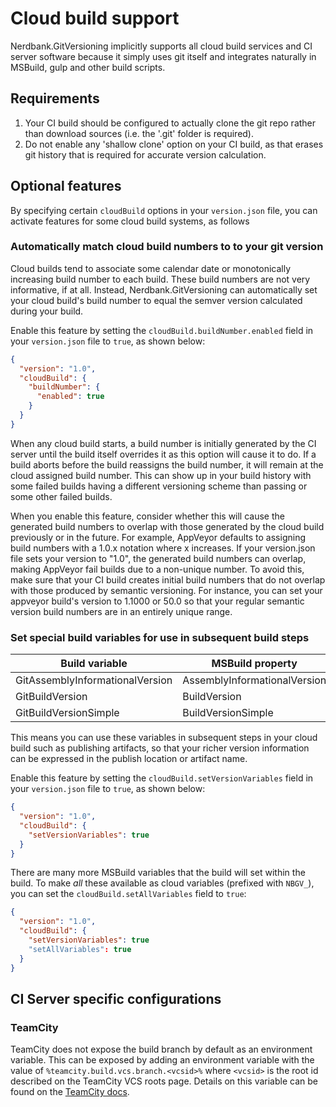 # Cloud build support

Nerdbank.GitVersioning implicitly supports all cloud build services and CI
server software because it simply uses git itself and integrates naturally
in MSBuild, gulp and other build scripts.

## Requirements

1. Your CI build should be configured to actually clone the git repo rather than
   download sources (i.e. the '.git' folder is required).
1. Do not enable any 'shallow clone' option on your CI build, as that erases
   git history that is required for accurate version calculation.

## Optional features

By specifying certain `cloudBuild` options in your `version.json` file,
you can activate features for some cloud build systems, as follows

### Automatically match cloud build numbers to to your git version

Cloud builds tend to associate some calendar date or monotonically increasing
build number to each build. These build numbers are not very informative, if at all.
Instead, Nerdbank.GitVersioning can automatically set your cloud build's
build number to equal the semver version calculated during your build.

Enable this feature by setting the `cloudBuild.buildNumber.enabled` field
in your `version.json` file to `true`, as shown below:

```json
{
  "version": "1.0",
  "cloudBuild": {
    "buildNumber": {
      "enabled": true
    }
  }
}
```

When any cloud build starts, a build number is initially generated by the CI server until
the build itself overrides it as this option will cause it to do. If a build aborts before
the build reassigns the build number, it will remain at the cloud assigned build number.
This can show up in your build history with some failed builds having a different versioning
scheme than passing or some other failed builds.

When you enable this feature, consider whether this will cause the generated build numbers
to overlap with those generated by the cloud build previously or in the future.
For example, AppVeyor defaults to assigning build numbers with a 1.0.x notation where x
increases. If your version.json file sets your version to "1.0", the generated build numbers
can overlap, making AppVeyor fail builds due to a non-unique number. To avoid this,
make sure that your CI build creates initial build numbers that do not overlap with those
produced by semantic versioning. For instance, you can set your appveyor build's version
to 1.1000 or 50.0 so that your regular semantic version build numbers are in an entirely unique
range.

### Set special build variables for use in subsequent build steps

| Build variable | MSBuild property | Sample value
| --- | --- | --- |
| GitAssemblyInformationalVersion | AssemblyInformationalVersion | 1.3.1+g15e1898f47
| GitBuildVersion | BuildVersion | 1.3.1.57621
| GitBuildVersionSimple | BuildVersionSimple | 1.3.1

This means you can use these variables in subsequent steps in your cloud build
such as publishing artifacts, so that your richer version information can be
expressed in the publish location or artifact name.

Enable this feature by setting the `cloudBuild.setVersionVariables` field
in your `version.json` file to `true`, as shown below:

```json
{
  "version": "1.0",
  "cloudBuild": {
    "setVersionVariables": true
  }
}
```

There are many more MSBuild variables that the build will set within the build. To make *all* these available as cloud variables (prefixed with `NBGV_`), you can set the `cloudBuild.setAllVariables` field to `true`:

```json
{
  "version": "1.0",
  "cloudBuild": {
    "setVersionVariables": true
    "setAllVariables": true
  }
}
```

## CI Server specific configurations

### TeamCity
TeamCity does not expose the build branch by default as an environment variable. This can be exposed by
adding an environment variable with the value of `%teamcity.build.vcs.branch.<vcsid>%` where `<vcsid>` is
the root id described on the TeamCity VCS roots page. Details on this variable can be found on the
[TeamCity docs](https://confluence.jetbrains.com/display/TCD8/Predefined+Build+Parameters).

[Issue37]: https://github.com/AArnott/Nerdbank.GitVersioning/issues/37
